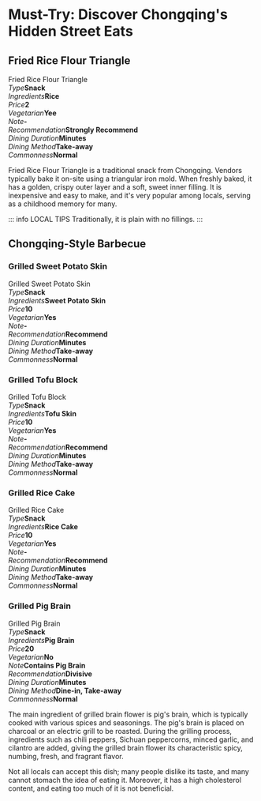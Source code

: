 # Must-Try: Discover Chongqing's Hidden Street Eats

## Fried Rice Flour Triangle

<Chinese word="三角粑">
<template #pinyin>sān jiǎo bā</template>
Fried Rice Flour Triangle
</Chinese>

<Description>
<div><i>Type</i><b>Snack</b></div>
<div long><i>Ingredients</i><b>Rice</b></div>
<div><i>Price</i><b><CNY>2</CNY></b></div>
<div><i>Vegetarian</i><b>Yee</b></div>
<div><i>Note</i><b>-</b></div>
<div><i>Recommendation</i><b>Strongly Recommend</b></div>
<div><i>Dining Duration</i><b>Minutes</b></div>
<div><i>Dining Method</i><b>Take-away</b></div>
<div><i>Commonness</i><b>Normal</b></div>
</Description>

Fried Rice Flour Triangle is a traditional snack from Chongqing. Vendors typically bake it on-site using a triangular iron mold. When freshly baked, it has a golden, crispy outer layer and a soft, sweet inner filling. It is inexpensive and easy to make, and it's very popular among locals, serving as a childhood memory for many.

::: info LOCAL TIPS
Traditionally, it is plain with no fillings.
:::

<YouTube link="https://youtu.be/SXRvH0SRKlk?si=_QBQVI7tig3BBS6n&t=623">
<template #cover><img src="../../assets/youtube/insane-street-food-in-chongqing.jpg" alt="INSANE Street Food in Chongqing" /></template>
<template #title>INSANE Street Food in Chongqing, CHINA (2024)</template>
<template #author>KSquared</template>
<template #description>The snacks at the night market in downtown Chongqing are beyond description—so delicious and tempting that it's 'too dangerous' to stop eating.</template>
</YouTube>

## Chongqing-Style Barbecue

### Grilled Sweet Potato Skin

<Chinese word="烤苕皮" as="烤芍皮">
<template #pinyin>kǎo sháo pí</template>
Grilled Sweet Potato Skin
</Chinese>

<Description>
<div><i>Type</i><b>Snack</b></div>
<div long><i>Ingredients</i><b>Sweet Potato Skin</b></div>
<div><i>Price</i><b><CNY>10</CNY></b></div>
<div><i>Vegetarian</i><b>Yes</b></div>
<div><i>Note</i><b>-</b></div>
<div><i>Recommendation</i><b>Recommend</b></div>
<div><i>Dining Duration</i><b>Minutes</b></div>
<div><i>Dining Method</i><b>Take-away</b></div>
<div><i>Commonness</i><b>Normal</b></div>
</Description>

<YouTube link="https://youtu.be/j22aObnfhG4?si=xO7KrOkcmKT3NJp2&t=860">
<template #cover><img src="../../assets/youtube/everything-i-ate-in-chongqing.jpg" alt="Everything I ate in Chongqing" /></template>
<template #title>Everything I ate in Chongqing, China (ULTIMATE STREET FOOD TOUR)</template>
<template #author>JetLag Warriors</template>
<template #description>Chongqing street food has completely captivated me. Once you get used to the spiciness, it becomes incredibly tasty; but at first, it can be quite a tingling surprise. I would give it a five-star rating.</template>
</YouTube>

### Grilled Tofu Block

<Chinese word="烤豆腐干">
<template #pinyin>kǎo dòu fǔ gàn</template>
Grilled Tofu Block
</Chinese>

<Description>
<div><i>Type</i><b>Snack</b></div>
<div long><i>Ingredients</i><b>Tofu Skin</b></div>
<div><i>Price</i><b><CNY>10</CNY></b></div>
<div><i>Vegetarian</i><b>Yes</b></div>
<div><i>Note</i><b>-</b></div>
<div><i>Recommendation</i><b>Recommend</b></div>
<div><i>Dining Duration</i><b>Minutes</b></div>
<div><i>Dining Method</i><b>Take-away</b></div>
<div><i>Commonness</i><b>Normal</b></div>
</Description>

### Grilled Rice Cake

<Chinese word="烤年糕">
<template #pinyin>kǎo nián gāo</template>
Grilled Rice Cake
</Chinese>

<Description>
<div><i>Type</i><b>Snack</b></div>
<div long><i>Ingredients</i><b>Rice Cake</b></div>
<div><i>Price</i><b><CNY>10</CNY></b></div>
<div><i>Vegetarian</i><b>Yes</b></div>
<div><i>Note</i><b>-</b></div>
<div><i>Recommendation</i><b>Recommend</b></div>
<div><i>Dining Duration</i><b>Minutes</b></div>
<div><i>Dining Method</i><b>Take-away</b></div>
<div><i>Commonness</i><b>Normal</b></div>
</Description>

### Grilled Pig Brain

<Chinese word="烤脑花">
<template #pinyin>kǎo nǎo huā</template>
Grilled Pig Brain
</Chinese>

<Description>
<div><i>Type</i><b>Snack</b></div>
<div long><i>Ingredients</i><b>Pig Brain</b></div>
<div><i>Price</i><b><CNY>20</CNY></b></div>
<div><i>Vegetarian</i><b>No</b></div>
<div><i>Note</i><b>Contains Pig Brain</b></div>
<div><i>Recommendation</i><b>Divisive</b></div>
<div><i>Dining Duration</i><b>Minutes</b></div>
<div><i>Dining Method</i><b>Dine-in, Take-away</b></div>
<div><i>Commonness</i><b>Normal</b></div>
</Description>

<YouTube link="https://youtu.be/vTCuLOAKbgQ?si=rAmlN0TlDvd2eXrg&t=261">
<template #cover><img src="../../assets/youtube/chongqing-food-street.jpg" alt="Chongqing Food Street" /></template>
<template #title>Chongqing Food Street</template>
<template #author>Tucker Eats</template>
<template #description>Not just brains, other things I don’t really enjoy too, the grilled frog however. It’s a grilled delight. I’d insert a frog pun here, but I’m not clever enough. There’s also mashed potato and a baked durian.</template>
</YouTube>

The main ingredient of grilled brain flower is pig's brain, which is typically cooked with various spices and seasonings. The pig's brain is placed on charcoal or an electric grill to be roasted. During the grilling process, ingredients such as chili peppers, Sichuan peppercorns, minced garlic, and cilantro are added, giving the grilled brain flower its characteristic spicy, numbing, fresh, and fragrant flavor.

Not all locals can accept this dish; many people dislike its taste, and many cannot stomach the idea of eating it. Moreover, it has a high cholesterol content, and eating too much of it is not beneficial.